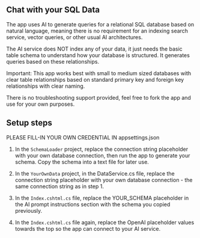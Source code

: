 ## Chat with your SQL Data

The app uses AI to generate queries for a relational SQL database based on natural language, meaning there is no requirement for an indexing search service, vector queries, or other usual AI architectures.

The AI service does NOT index any of your data, it just needs the basic table schema to understand how your database is structured. It generates queries based on these relationships.

Important: This app works best with small to medium sized databases with clear table relationships based on standard primary key and foreign key relationships with clear naming.

There is no troubleshooting support provided, feel free to fork the app and use for your own purposes.

## Setup steps

PLEASE FILL-IN YOUR OWN CREDENTIAL IN appsettings.json

1. In the `SchemaLoader` project, replace the connection string placeholder with your own database connection, then run the app to generate your schema. Copy the schema into a text file for later use.

1. In the `YourOwnData` project, in the DataService.cs file, replace the connection string placeholder with your own database connection - the same connection string as in step 1.

1. In the `Index.cshtml.cs` file, replace the YOUR_SCHEMA placeholder in the AI prompt instructions section with the schema you copied previously.

1. In the `Index.cshtml.cs` file again, replace the OpenAI placeholder values towards the top so the app can connect to your AI service.













